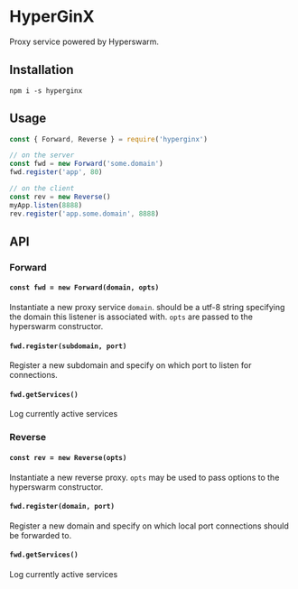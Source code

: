# HyperGinX

Proxy service powered by Hyperswarm.

## Installation
```
npm i -s hyperginx
```

## Usage
```js
const { Forward, Reverse } = require('hyperginx')

// on the server
const fwd = new Forward('some.domain')
fwd.register('app', 80)

// on the client
const rev = new Reverse()
myApp.listen(8888)
rev.register('app.some.domain', 8888)
```

## API

### Forward

#### `const fwd = new Forward(domain, opts)`

Instantiate a new proxy service `domain`. should be a utf-8 string specifying the domain this listener is associated with. `opts` are passed to the hyperswarm constructor.

#### `fwd.register(subdomain, port)`

Register a new subdomain and specify on which port to listen for connections.

#### `fwd.getServices()`

Log currently active services

### Reverse

#### `const rev = new Reverse(opts)`

Instantiate a new reverse proxy. `opts` may be used to pass options to the hyperswarm constructor.

#### `fwd.register(domain, port)`

Register a new domain and specify on which local port connections should be forwarded to.

#### `fwd.getServices()`

Log currently active services
